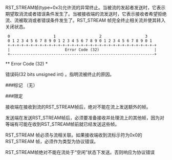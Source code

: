 RST_STREAM帧(type=0x3)允许流的异常终止。当被流的发起者发送时，它表示期望取消流或者错误条件发生了。当被接收端的流发送时，它表示接收者希望拒绝流、流被取消或者错误条件发生了。RST_STREAM 帧完全终止相关流并使其转入关闭状态。

```
 0                   1                   2                   3
 0 1 2 3 4 5 6 7 8 9 0 1 2 3 4 5 6 7 8 9 0 1 2 3 4 5 6 7 8 9 0 1
 +-+-+-+-+-+-+-+-+-+-+-+-+-+-+-+-+-+-+-+-+-+-+-+-+-+-+-+-+-+-+-+-+
 |                        Error Code (32)                        |
 +---------------------------------------------------------------+
```
** Error Code (32) *

错误码(32 bits unsigned int) 。指明流被终止的原因。


###标记
（无）

###限定


接收端在接收到流的RST_STREAM帧后，绝对不能在流上发送额外的帧。

发送端在发送RST_STREAM帧后，必须要准备接收并处理流上的其他帧，因为对等端有可能在收到RST_STREAM帧前就已经发送这些帧。

RST_STREAM 帧必须与流相关联。如果接收端收到流标示符为0x0的RST_STREAM 帧，必须作为类型为协议错误。

RST_STREAM帧绝对不能在流处于“空闲”状态下发送。否则响应为协议错误
